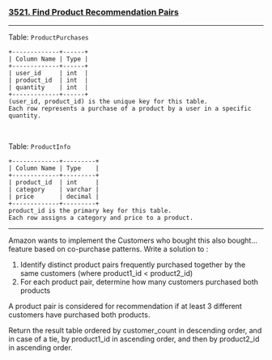 ### [3521. Find Product Recommendation Pairs](https://leetcode.com/problems/find-product-recommendation-pairs/description/)

- - -

Table: `ProductPurchases`
```
+-------------+------+
| Column Name | Type | 
+-------------+------+
| user_id     | int  |
| product_id  | int  |
| quantity    | int  |
+-------------+------+
(user_id, product_id) is the unique key for this table.
Each row represents a purchase of a product by a user in a specific quantity.
```

<br />

Table: `ProductInfo`
```
+-------------+---------+
| Column Name | Type    | 
+-------------+---------+
| product_id  | int     |
| category    | varchar |
| price       | decimal |
+-------------+---------+
product_id is the primary key for this table.
Each row assigns a category and price to a product.
```

- - -

Amazon wants to implement the Customers who bought this also bought... feature based on co-purchase patterns. Write a solution to :

1. Identify distinct product pairs frequently purchased together by the same customers (where product1_id < product2_id)
2. For each product pair, determine how many customers purchased both products

A product pair is considered for recommendation if at least 3 different customers have purchased both products.

Return the result table ordered by customer_count in descending order, and in case of a tie, by product1_id in ascending order, and then by product2_id in ascending order.
